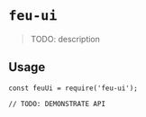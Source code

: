 # `feu-ui`

> TODO: description

## Usage

```
const feuUi = require('feu-ui');

// TODO: DEMONSTRATE API
```
